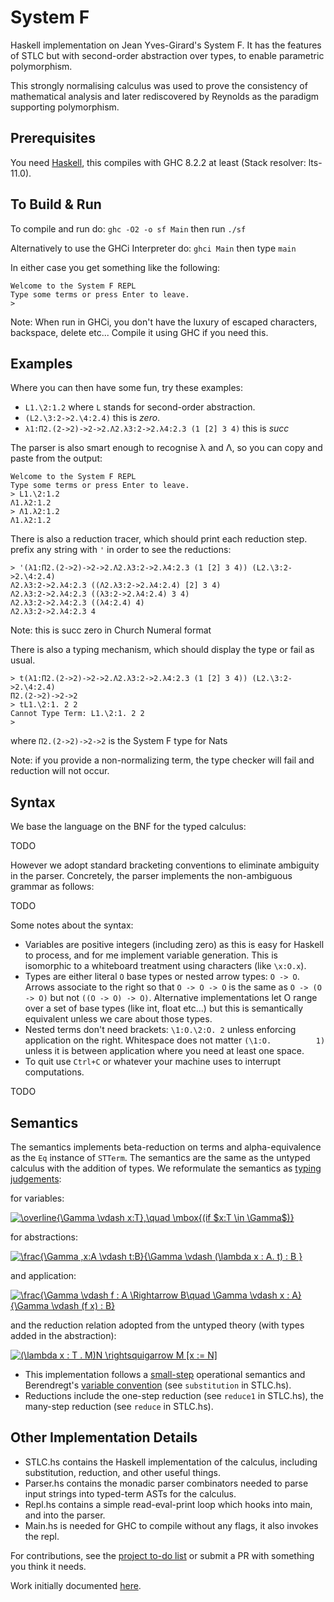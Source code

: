 # System F
Haskell implementation on Jean Yves-Girard's System F. It has the features of STLC but with second-order abstraction over types, to enable parametric polymorphism.

This strongly normalising calculus was used to prove the consistency of mathematical analysis and later rediscovered by Reynolds as the paradigm supporting polymorphism.

## Prerequisites
You need [Haskell](https://www.haskell.org/), this compiles with GHC 8.2.2 at least (Stack resolver: lts-11.0).

## To Build & Run

To compile and run do:
`ghc -O2 -o sf Main`
then run `./sf`

Alternatively to use the GHCi Interpreter do:
`ghci Main`
then type `main`

In either case you get something like the following:
```
Welcome to the System F REPL
Type some terms or press Enter to leave.
>
```

Note: When run in GHCi, you don't have the luxury of escaped characters, backspace, delete etc...
Compile it using GHC if you need this.

## Examples 
Where you can then have some fun, try these examples:
- `L1.\2:1.2` where `L` stands for second-order abstraction.
- `(L2.\3:2->2.\4:2.4)` this is _zero_.
- `λ1:Π2.(2->2)->2->2.Λ2.λ3:2->2.λ4:2.3 (1 [2] 3 4)` this is _succ_

The parser is also smart enough to recognise λ and Λ, so you can copy and paste from the output:
```
Welcome to the System F REPL
Type some terms or press Enter to leave.
> L1.\2:1.2
Λ1.λ2:1.2
> Λ1.λ2:1.2
Λ1.λ2:1.2
```

There is also a reduction tracer, which should print each reduction step. prefix any string with `'` in order to see the reductions:
```
> '(λ1:Π2.(2->2)->2->2.Λ2.λ3:2->2.λ4:2.3 (1 [2] 3 4)) (L2.\3:2->2.\4:2.4)
Λ2.λ3:2->2.λ4:2.3 ((Λ2.λ3:2->2.λ4:2.4) [2] 3 4)
Λ2.λ3:2->2.λ4:2.3 ((λ3:2->2.λ4:2.4) 3 4)
Λ2.λ3:2->2.λ4:2.3 ((λ4:2.4) 4)
Λ2.λ3:2->2.λ4:2.3 4
```
Note: this is succ zero in Church Numeral format

There is also a typing mechanism, which should display the type or fail as usual.
```
> t(λ1:Π2.(2->2)->2->2.Λ2.λ3:2->2.λ4:2.3 (1 [2] 3 4)) (L2.\3:2->2.\4:2.4)
Π2.(2->2)->2->2
> tL1.\2:1. 2 2
Cannot Type Term: L1.\2:1. 2 2
>
```
where `Π2.(2->2)->2->2` is the System F type for Nats

Note: if you provide a non-normalizing term, the type checker will fail and reduction will not occur.

## Syntax 

We base the language on the BNF for the typed calculus:

TODO

However we adopt standard bracketing conventions to eliminate ambiguity in the parser. Concretely, the parser implements the non-ambiguous grammar as follows:

TODO

Some notes about the syntax:

- Variables are positive integers (including zero) as this is easy for Haskell to process, and for me implement variable generation. This is isomorphic to a whiteboard treatment using characters (like `\x:O.x`).
- Types are either literal `O` base types or nested arrow types: `O -> O`. Arrows associate to the right so that `O -> O -> O` is the same as `O -> (O -> O)` but not `((O -> O) -> O)`. Alternative implementations let O range over a set of base types (like int, float etc...) but this is semantically equivalent unless we care about those types.
- Nested terms don't need brackets: `\1:O.\2:O. 2` unless enforcing application on the right. Whitespace does not matter `(\1:O.          1)` unless it is between application where you need at least one space.
- To quit use `Ctrl+C` or whatever your machine uses to interrupt computations.

TODO

## Semantics

The semantics implements beta-reduction on terms and alpha-equivalence as the `Eq` instance of `STTerm`. The semantics are the same as the untyped calculus with the addition of types. We reformulate the semantics as [typing judgements](https://existentialtype.wordpress.com/2011/03/27/the-holy-trinity/):

for variables:

<a href="https://www.codecogs.com/eqnedit.php?latex=\overline{\Gamma&space;\vdash&space;x:T},\quad&space;\mbox{(if&space;$x:T&space;\in&space;\Gamma$)}" target="_blank"><img src="https://latex.codecogs.com/gif.latex?\overline{\Gamma&space;\vdash&space;x:T},\quad&space;\mbox{(if&space;$x:T&space;\in&space;\Gamma$)}" title="\overline{\Gamma \vdash x:T},\quad \mbox{(if $x:T \in \Gamma$)}" /></a>

for abstractions:

<a href="https://www.codecogs.com/eqnedit.php?latex=\frac{\Gamma&space;,x:A&space;\vdash&space;t:B}{\Gamma&space;\vdash&space;(\lambda&space;x&space;:&space;A.&space;t)&space;:&space;B&space;}" target="_blank"><img src="https://latex.codecogs.com/gif.latex?\frac{\Gamma&space;,x:A&space;\vdash&space;t:B}{\Gamma&space;\vdash&space;(\lambda&space;x&space;:&space;A.&space;t)&space;:&space;B&space;}" title="\frac{\Gamma ,x:A \vdash t:B}{\Gamma \vdash (\lambda x : A. t) : B }" /></a>

and application:

<a href="https://www.codecogs.com/eqnedit.php?latex=\frac{\Gamma&space;\vdash&space;f&space;:&space;A&space;\Rightarrow&space;B\quad&space;\Gamma&space;\vdash&space;x&space;:&space;A}{\Gamma&space;\vdash&space;(f&space;x)&space;:&space;B}" target="_blank"><img src="https://latex.codecogs.com/gif.latex?\frac{\Gamma&space;\vdash&space;f&space;:&space;A&space;\Rightarrow&space;B\quad&space;\Gamma&space;\vdash&space;x&space;:&space;A}{\Gamma&space;\vdash&space;(f&space;x)&space;:&space;B}" title="\frac{\Gamma \vdash f : A \Rightarrow B\quad \Gamma \vdash x : A}{\Gamma \vdash (f x) : B}" /></a>

and the reduction relation adopted from the untyped theory (with types added in the abstraction):

<a href="https://www.codecogs.com/eqnedit.php?latex=(\lambda&space;x&space;:&space;T&space;.&space;M)N&space;\rightsquigarrow&space;M&space;[x&space;:=&space;N]" target="_blank"><img src="https://latex.codecogs.com/gif.latex?(\lambda&space;x&space;:&space;T&space;.&space;M)N&space;\rightsquigarrow&space;M&space;[x&space;:=&space;N]" title="(\lambda x : T . M)N \rightsquigarrow M [x := N]" /></a>

- This implementation follows a [small-step](https://cs.stackexchange.com/questions/43294/difference-between-small-and-big-step-operational-semantics) operational semantics and Berendregt's [variable convention](https://cs.stackexchange.com/questions/69323/barendregts-variable-convention-what-does-it-mean) (see `substitution` in STLC.hs). 
- Reductions include the one-step reduction (see `reduce1` in STLC.hs), the many-step reduction (see `reduce` in STLC.hs). 

## Other Implementation Details
- STLC.hs contains the Haskell implementation of the calculus, including substitution, reduction, and other useful things.
- Parser.hs contains the monadic parser combinators needed to parse input strings into typed-term ASTs for the calculus.
- Repl.hs contains a simple read-eval-print loop which hooks into main, and into the parser.
- Main.hs is needed for GHC to compile without any flags, it also invokes the repl.

For contributions, see the [project to-do list](https://github.com/lukeg101/lplzoo/projects/2) or submit a PR with something you think it needs.

Work initially documented [here](https://gist.github.com/lukeg101/b3b305ac9438d1a57a0669f81cb0bab2).


